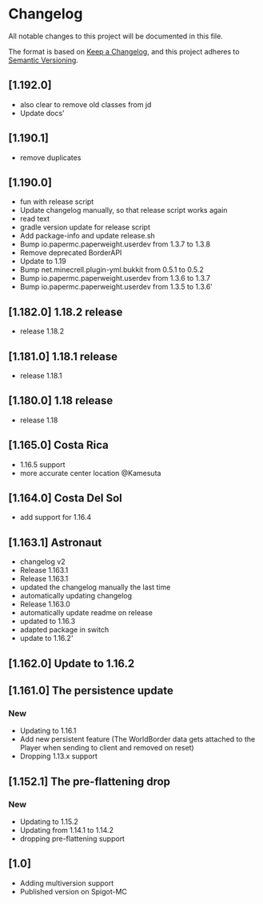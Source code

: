 # Changelog
All notable changes to this project will be documented in this file.

The format is based on [Keep a Changelog](https://keepachangelog.com/en/1.0.0/),
and this project adheres to [Semantic Versioning](https://semver.org/spec/v2.0.0.html).

## [1.192.0]

- also clear to remove old classes from jd
- Update docs'

## [1.190.1]

- remove duplicates

## [1.190.0]

- fun with release script
- Update changelog manually, so that release script works again
- read text
- gradle version update for release script
- Add package-info and update release.sh
- Bump io.papermc.paperweight.userdev from 1.3.7 to 1.3.8
- Remove deprecated BorderAPI
- Update to 1.19
- Bump net.minecrell.plugin-yml.bukkit from 0.5.1 to 0.5.2
- Bump io.papermc.paperweight.userdev from 1.3.6 to 1.3.7
- Bump io.papermc.paperweight.userdev from 1.3.5 to 1.3.6'

## [1.182.0] 1.18.2 release

- release 1.18.2

## [1.181.0] 1.18.1 release

- release 1.18.1

## [1.180.0] 1.18 release

- release 1.18

## [1.165.0] Costa Rica

- 1.16.5 support
- more accurate center location @Kamesuta

## [1.164.0] Costa Del Sol

- add support for 1.16.4

## [1.163.1] Astronaut

- changelog v2
- Release 1.163.1
- Release 1.163.1
- updated the changelog manually the last time
- automatically updating changelog
- Release 1.163.0
- automatically update readme on release
- updated to 1.16.3
- adapted package in switch
- update to 1.16.2'

## [1.162.0] Update to 1.16.2

## [1.161.0] The persistence update

### New
- Updating to 1.16.1
- Add new persistent feature (The WorldBorder data gets attached to the Player when sending to client and removed on reset)
- Dropping 1.13.x support


## [1.152.1] The pre-flattening drop

### New
- Updating to 1.15.2
- Updating from 1.14.1 to 1.14.2
- dropping pre-flattening support


## [1.0]

- Adding multiversion support
- Published version on Spigot-MC
